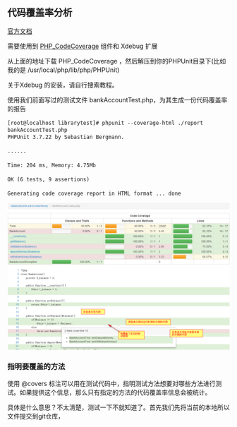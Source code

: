 ## 代码覆盖率分析

[官方文档](https://phpunit.de/manual/3.7/zh_cn/code-coverage-analysis.html)

需要使用到 [PHP_CodeCoverage](https://github.com/sebastianbergmann/php-code-coverage) 组件和 Xdebug 扩展

从上面的地址下载 PHP_CodeCoverage ，然后解压到你的PHPUnit目录下(比如我的是 /usr/local/php/lib/php/PHPUnit)

关于Xdebug 的安装，请自行搜索教程。

使用我们前面写过的测试文件 bankAccountTest.php，为其生成一份代码覆盖率的报告

```
[root@localhost librarytest]# phpunit --coverage-html ./report bankAccountTest.php
PHPUnit 3.7.22 by Sebastian Bergmann.

......

Time: 204 ms, Memory: 4.75Mb

OK (6 tests, 9 assertions)

Generating code coverage report in HTML format ... done
```

<img src='./pic/49.png' />

### 指明要覆盖的方法

使用 @covers 标注可以用在测试代码中，指明测试方法想要对哪些方法进行测试。如果提供这个信息，那么只有指定的方法的代码覆盖率信息会被统计。

具体是什么意思？不太清楚，测试一下不就知道了。首先我们先将当前的本地所以文件提交到git仓库，